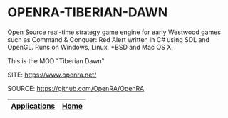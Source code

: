 # OPENRA-TIBERIAN-DAWN

 Open Source real-time strategy game engine for early Westwood games such  as Command & Conquer: Red Alert written in C# using SDL and OpenGL. Runs  on Windows, Linux, *BSD and Mac OS X.
 
 This is the MOD "Tiberian Dawn"
 
 SITE: https://www.openra.net/
 
 SOURCE: https://github.com/OpenRA/OpenRA

 | [Applications](https://portable-linux-apps.github.io/apps.html) | [Home](https://portable-linux-apps.github.io)
 | --- | --- |
